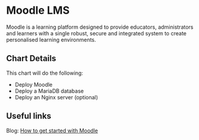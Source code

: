 # Moodle LMS

Moodle is a learning platform designed to provide educators, administrators and learners with a single robust, secure and integrated system to create personalised learning environments. 

## Chart Details
This chart will do the following:

* Deploy Moodle
* Deploy a MariaDB database
* Deploy an Nginx server (optional)

## Useful links
Blog: [How to get started with Moodle](https://moodle.com/about/)



